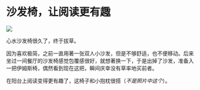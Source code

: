 # 沙发椅，让阅读更有趣


![](https://ww2.sinaimg.cn/large/006tNc79ly1fdrdpa2eu2j30sg0sg7cu.jpg)

心水沙发椅很久了，终于拔草。

因为喜欢极简，之前一直用著一张双人小沙发，但是不够舒适，也不便移动。后来坐过一间餐厅的沙发椅感觉包覆感很好，就想著换一下，于是出掉了沙发，准备入一把伊姆斯椅，偶然看到现在这把，瞬间庆幸没有草率地买前者。

在阳台上阅读变得更有趣了，这椅子和小抱枕很搭（*不是照片中这个*）。

